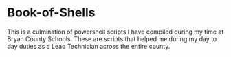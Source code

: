 # Book-of-Shells
This is a culmination of powershell scripts I have compiled during my time at Bryan County Schools. These are scripts that helped me during my day to day duties as a Lead Technician across the entire county.
